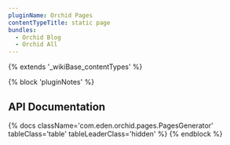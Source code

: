 ```yaml
---
pluginName: Orchid Pages
contentTypeTitle: static page
bundles:
  - Orchid Blog
  - Orchid All
---
```


{% extends '_wikiBase_contentTypes' %}

{% block 'pluginNotes' %}
## API Documentation

{% docs className='com.eden.orchid.pages.PagesGenerator' tableClass='table' tableLeaderClass='hidden' %}
{% endblock %}

